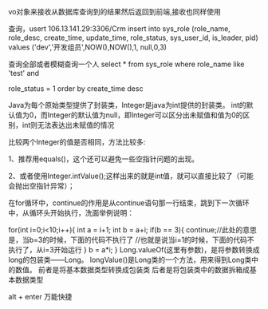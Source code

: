 vo对象来接收从数据库查询到的结果然后返回到前端,接收也同样使用

查询，usert
106.13.141.29:3306/Crm
insert into sys_role (role_name, role_desc, create_time, 
      update_time, role_status, sys_user_id, 
      is_leader, pid)
    values ('dev','开发组员',NOW(),NOW(),1, null,0,3) 

查询全部或者模糊查询一个人
select * from sys_role where role_name like 'test' and

role_status = 1 order by create_time desc

Java为每个原始类型提供了封装类，Integer是java为int提供的封装类。
int的默认值为0，而Integer的默认值为null，即Integer可以区分出未赋值和值为0的区别，int则无法表达出未赋值的情况

比较两个Integer的值是否相同，方法比较多:

1、推荐用equals()，这个还可以避免一些空指针问题的出现。

2、或者使用Integer.intValue();这样出来的就是int值，就可以直接比较了（可能会抛出空指针异常）；

在for循环中，continue的作用是从continue语句那一行结束，跳到下一次循环中，从循环头开始执行，洗面举例说明：

for(int i=0;i<10;i++){
    int a = i+1;
    int b = a+i;
    if(b == 3){
        continue;//此处的意思是，当b=3的时候，下面的代码不执行了
        //也就是说当i=1的时候，下面的代码不执行了，从i=3开始运行
    }
    b = a*i;
}
Long.valueOf(这里有参数)，是将参数转换成long的包装类——Long。
longValue()是Long类的一个方法，用来得到Long类中的数值。
前者是将基本数据类型转换成包装类
后者是将包装类中的数据拆箱成基本数据类型

alt + enter 万能快捷

